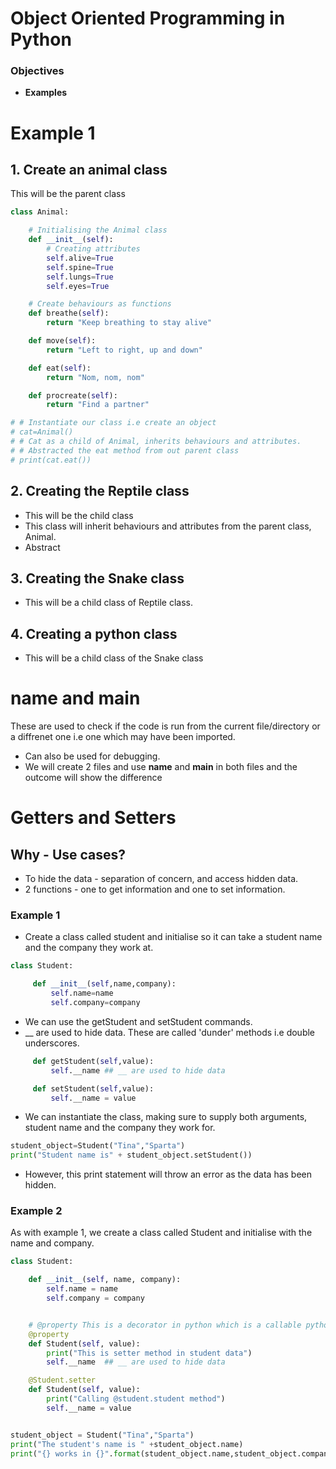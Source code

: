 # Object Oriented Programming in Python
### Objectives
* **Examples**

# Example 1
## 1. Create an animal class
This will be the parent class
```python
class Animal:

    # Initialising the Animal class
    def __init__(self):
        # Creating attributes
        self.alive=True
        self.spine=True
        self.lungs=True
        self.eyes=True

    # Create behaviours as functions
    def breathe(self):
        return "Keep breathing to stay alive"

    def move(self):
        return "Left to right, up and down"

    def eat(self):
        return "Nom, nom, nom"

    def procreate(self):
        return "Find a partner"

# # Instantiate our class i.e create an object
# cat=Animal()
# # Cat as a child of Animal, inherits behaviours and attributes.
# # Abstracted the eat method from out parent class
# print(cat.eat())
```


## 2. Creating the Reptile class
* This will be the child class
* This class will inherit behaviours and attributes from the parent class, Animal.
* Abstract
## 3. Creating the Snake class 
* This will be a child class of Reptile class. 

## 4. Creating a python class
* This will be a child class of the Snake class 

# __name__ and __main__
These are used to check if the code is run from the current file/directory or a diffrenet one i.e one which may have been imported.
* Can also be used for debugging. 
* We will create 2 files and use __name__ and __main__ in both files and the outcome will show the difference 

# Getters and Setters
## Why - Use cases?
* To hide the data - separation of concern, and access hidden data.
* 2 functions - one to get information and one to set information.
### Example 1
* Create a class called student and initialise so it can take a student name and the company they work at.

```python
class Student:

     def __init__(self,name,company):
         self.name=name
         self.company=company
```

* We can use the getStudent and setStudent commands. 
* __ are used to hide data. These are called 'dunder' methods i.e double underscores. 
```python
     def getStudent(self,value):
         self.__name ## __ are used to hide data

     def setStudent(self,value):
         self.__name = value
```
* We can instantiate the class, making sure to supply both arguments, student name and the company they work for.

```python
student_object=Student("Tina","Sparta")
print("Student name is" + student_object.setStudent())
```
* However, this print statement will throw an error as the data has been hidden.

### Example 2
As with example 1, we create a class called Student and initialise with the name and company. 

```python
class Student:

    def __init__(self, name, company):
        self.name = name
        self.company = company


    # @property This is a decorator in python which is a callable python object that is used to modify a function or class
    @property
    def Student(self, value):
        print("This is setter method in student data")
        self.__name  ## __ are used to hide data

    @Student.setter
    def Student(self, value):
        print("Calling @student.student method")
        self.__name = value


student_object = Student("Tina","Sparta")
print("The student's name is " +student_object.name)
print("{} works in {}".format(student_object.name,student_object.company))
```

